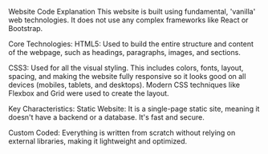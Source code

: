 Website Code Explanation
This website is built using fundamental, 'vanilla' web technologies. It does not use any complex frameworks like React or Bootstrap.

Core Technologies:
HTML5: Used to build the entire structure and content of the webpage, such as headings, paragraphs, images, and sections.

CSS3: Used for all the visual styling. This includes colors, fonts, layout, spacing, and making the website fully responsive so it looks good on all devices (mobiles, tablets, and desktops). Modern CSS techniques like Flexbox and Grid were used to create the layout.

Key Characteristics:
Static Website: It is a single-page static site, meaning it doesn't have a backend or a database. It's fast and secure.

Custom Coded: Everything is written from scratch without relying on external libraries, making it lightweight and optimized.

